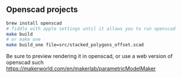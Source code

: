 ## Openscad projects

```bash
brew install openscad
# fiddle with apple settings until it allows you to run openscad
make build
# or make one
make build_one file=src/stacked_polygons_offset.scad
```

Be sure to preview rendering it in openscad, or use a web version of openscad such <https://makerworld.com/en/makerlab/parametricModelMaker>
